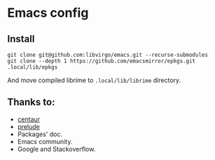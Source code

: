 # Emacs config

## Install

```shell
git clone git@github.com:libvirgo/emacs.git --recurse-submodules
git clone --depth 1 https://github.com/emacsmirror/epkgs.git .local/lib/epkgs
```

And move compiled librime to `.local/lib/librime` directory.

## Thanks to:

* [centaur](https://github.com/seagle0128/.emacs.d)
* [prelude](https://github.com/bbatsov/prelude)
* Packages' doc.
* Emacs community.
* Google and Stackoverflow.
